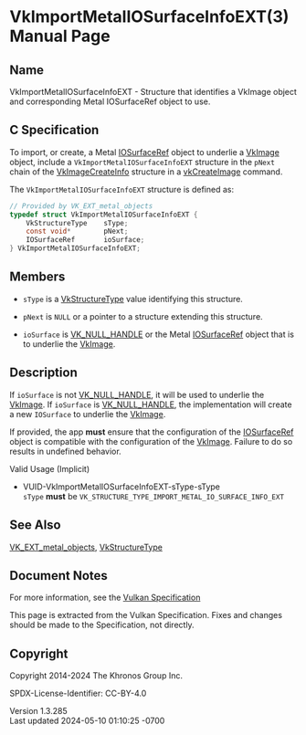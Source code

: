 # VkImportMetalIOSurfaceInfoEXT(3) Manual Page

## Name

VkImportMetalIOSurfaceInfoEXT - Structure that identifies a VkImage
object and corresponding Metal IOSurfaceRef object to use.



## <a href="#_c_specification" class="anchor"></a>C Specification

To import, or create, a Metal [IOSurfaceRef](https://registry.khronos.org/vulkan/specs/1.3-extensions/man/html/IOSurfaceRef.html) object
to underlie a [VkImage](https://registry.khronos.org/vulkan/specs/1.3-extensions/man/html/VkImage.html) object, include a
`VkImportMetalIOSurfaceInfoEXT` structure in the `pNext` chain of the
[VkImageCreateInfo](https://registry.khronos.org/vulkan/specs/1.3-extensions/man/html/VkImageCreateInfo.html) structure in a
[vkCreateImage](https://registry.khronos.org/vulkan/specs/1.3-extensions/man/html/vkCreateImage.html) command.

The `VkImportMetalIOSurfaceInfoEXT` structure is defined as:

``` c
// Provided by VK_EXT_metal_objects
typedef struct VkImportMetalIOSurfaceInfoEXT {
    VkStructureType    sType;
    const void*        pNext;
    IOSurfaceRef       ioSurface;
} VkImportMetalIOSurfaceInfoEXT;
```

## <a href="#_members" class="anchor"></a>Members

- `sType` is a [VkStructureType](https://registry.khronos.org/vulkan/specs/1.3-extensions/man/html/VkStructureType.html) value identifying
  this structure.

- `pNext` is `NULL` or a pointer to a structure extending this
  structure.

- `ioSurface` is [VK_NULL_HANDLE](https://registry.khronos.org/vulkan/specs/1.3-extensions/man/html/VK_NULL_HANDLE.html) or the Metal
  [IOSurfaceRef](https://registry.khronos.org/vulkan/specs/1.3-extensions/man/html/IOSurfaceRef.html) object that is to underlie the
  [VkImage](https://registry.khronos.org/vulkan/specs/1.3-extensions/man/html/VkImage.html).

## <a href="#_description" class="anchor"></a>Description

If `ioSurface` is not [VK_NULL_HANDLE](https://registry.khronos.org/vulkan/specs/1.3-extensions/man/html/VK_NULL_HANDLE.html), it will be
used to underlie the [VkImage](https://registry.khronos.org/vulkan/specs/1.3-extensions/man/html/VkImage.html). If `ioSurface` is
[VK_NULL_HANDLE](https://registry.khronos.org/vulkan/specs/1.3-extensions/man/html/VK_NULL_HANDLE.html), the implementation will create a
new `IOSurface` to underlie the [VkImage](https://registry.khronos.org/vulkan/specs/1.3-extensions/man/html/VkImage.html).

If provided, the app **must** ensure that the configuration of the
[IOSurfaceRef](https://registry.khronos.org/vulkan/specs/1.3-extensions/man/html/IOSurfaceRef.html) object is compatible with the
configuration of the [VkImage](https://registry.khronos.org/vulkan/specs/1.3-extensions/man/html/VkImage.html). Failure to do so results
in undefined behavior.

Valid Usage (Implicit)

- <a href="#VUID-VkImportMetalIOSurfaceInfoEXT-sType-sType"
  id="VUID-VkImportMetalIOSurfaceInfoEXT-sType-sType"></a>
  VUID-VkImportMetalIOSurfaceInfoEXT-sType-sType  
  `sType` **must** be
  `VK_STRUCTURE_TYPE_IMPORT_METAL_IO_SURFACE_INFO_EXT`

## <a href="#_see_also" class="anchor"></a>See Also

[VK_EXT_metal_objects](https://registry.khronos.org/vulkan/specs/1.3-extensions/man/html/VK_EXT_metal_objects.html),
[VkStructureType](https://registry.khronos.org/vulkan/specs/1.3-extensions/man/html/VkStructureType.html)

## <a href="#_document_notes" class="anchor"></a>Document Notes

For more information, see the <a
href="https://registry.khronos.org/vulkan/specs/1.3-extensions/html/vkspec.html#VkImportMetalIOSurfaceInfoEXT"
target="_blank" rel="noopener">Vulkan Specification</a>

This page is extracted from the Vulkan Specification. Fixes and changes
should be made to the Specification, not directly.

## <a href="#_copyright" class="anchor"></a>Copyright

Copyright 2014-2024 The Khronos Group Inc.

SPDX-License-Identifier: CC-BY-4.0

Version 1.3.285  
Last updated 2024-05-10 01:10:25 -0700
